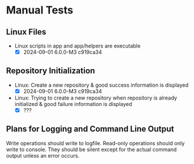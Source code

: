 # Manual Tests

## Linux Files

- Linux scripts in app and app/helpers are executable
  - [x] 2024-09-01 6.0.0-M3 c919ca34

## Repository Initialization

- Linux: Create a new repository & good success information is displayed
  - [x] 2024-09-01 6.0.0-M3 c919ca34
- Linux: Trying to create a new repository when repository is already initialized & good failure information is displayed
  - [x] ???

## Plans for Logging and Command Line Output

Write operations should write to logfile. Read-only operations should only write to console. They should be silent except for the actual command output unless an error occurs.
